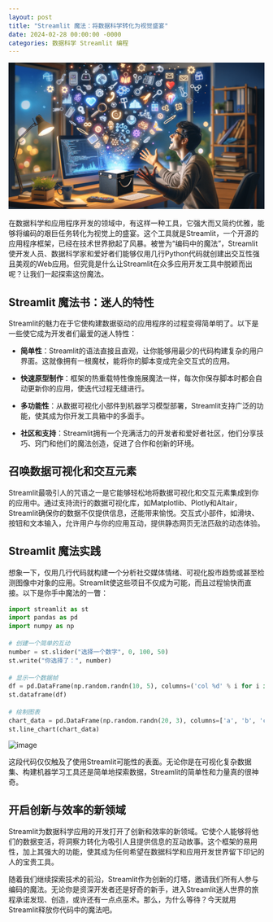 ```yaml
---
layout: post
title: "Streamlit 魔法：将数据科学转化为视觉盛宴"
date: 2024-02-28 00:00:00 -0000
categories: 数据科学 Streamlit 编程
---
```


![image](https://raw.githubusercontent.com/jamiesun/images/master/default/Tr4fop.png)

在数据科学和应用程序开发的领域中，有这样一种工具，它强大而又简约优雅，能够将编码的艰巨任务转化为视觉上的盛宴。这个工具就是Streamlit，一个开源的应用程序框架，已经在技术世界掀起了风暴。被誉为“编码中的魔法”，Streamlit使开发人员、数据科学家和爱好者们能够仅用几行Python代码就创建出交互性强且美观的Web应用。但究竟是什么让Streamlit在众多应用开发工具中脱颖而出呢？让我们一起探索这份魔法。

## Streamlit 魔法书：迷人的特性

Streamlit的魅力在于它使构建数据驱动的应用程序的过程变得简单明了。以下是一些使它成为开发者们最爱的迷人特性：

- **简单性**：Streamlit的语法直接且直观，让你能够用最少的代码构建复杂的用户界面。这就像拥有一根魔杖，能将你的脚本变成完全交互式的应用。

- **快速原型制作**：框架的热重载特性像施展魔法一样，每次你保存脚本时都会自动更新你的应用，使迭代过程无缝进行。

- **多功能性**：从数据可视化小部件到机器学习模型部署，Streamlit支持广泛的功能，使其成为你开发工具箱中的多面手。

- **社区和支持**：Streamlit拥有一个充满活力的开发者和爱好者社区，他们分享技巧、窍门和他们的魔法创造，促进了合作和创新的环境。

## 召唤数据可视化和交互元素

Streamlit最吸引人的咒语之一是它能够轻松地将数据可视化和交互元素集成到你的应用中。通过支持流行的数据可视化库，如Matplotlib、Plotly和Altair，Streamlit确保你的数据不仅提供信息，还能带来愉悦。交互式小部件，如滑块、按钮和文本输入，允许用户与你的应用互动，提供静态网页无法匹敌的动态体验。

## Streamlit 魔法实践

想象一下，仅用几行代码就构建一个分析社交媒体情绪、可视化股市趋势或甚至检测图像中对象的应用。Streamlit使这些项目不仅成为可能，而且过程愉快而直接。以下是你手中魔法的一瞥：

```python
import streamlit as st
import pandas as pd
import numpy as np

# 创建一个简单的互动
number = st.slider("选择一个数字", 0, 100, 50)
st.write("你选择了：", number)

# 显示一个数据帧
df = pd.DataFrame(np.random.randn(10, 5), columns=('col %d' % i for i in range(5)))
st.dataframe(df)

# 绘制图表
chart_data = pd.DataFrame(np.random.randn(20, 3), columns=['a', 'b', 'c'])
st.line_chart(chart_data)
```

<img width="840" alt="image" src="https://github.com/talkincode/toughradius/assets/377938/8c4eef16-6c43-44ea-9446-f0229206fda7">

这段代码仅仅触及了使用Streamlit可能性的表面。无论你是在可视化复杂数据集、构建机器学习工具还是简单地探索数据，Streamlit的简单性和力量真的很神奇。

## 开启创新与效率的新领域

Streamlit为数据科学应用的开发打开了创新和效率的新领域。它使个人能够将他们的数据变活，将洞察力转化为吸引人且提供信息的互动故事。这个框架的易用性，加上其强大的功能，使其成为任何希望在数据科学和应用开发世界留下印记的人的宝贵工具。

随着我们继续探索技术的前沿，Streamlit作为创新的灯塔，邀请我们所有人参与编码的魔法。无论你是资深开发者还是好奇的新手，进入Streamlit迷人世界的旅程承诺发现、创造，或许还有一点点巫术。那么，为什么等待？今天就用Streamlit释放你代码中的魔法吧。
